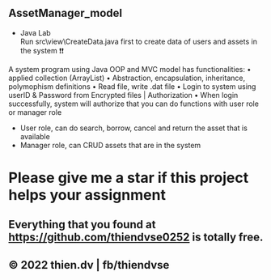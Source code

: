 ## AssetManager_model

* Java Lab <br>
Run src\view\CreateData.java first to create data of users and assets in the system ❗❗

A system program using Java OOP and MVC model has functionalities:
• applied collection (ArrayList)
• Abstraction, encapsulation, inheritance, polymophism definitions
• Read file, write .dat file 
• Login to system using userID & Password from Encrypted files | Authorization
• When login successfully, system will authorize that you can do functions with user role or manager role
 + User role, can do search, borrow, cancel and return the asset that is available
 + Manager role, can CRUD assets that are in the system

# Please give me a star if this project helps your assignment

## Everything that you found at https://github.com/thiendvse0252 is totally free. 
## © 2022 thien.dv | fb/thiendvse


